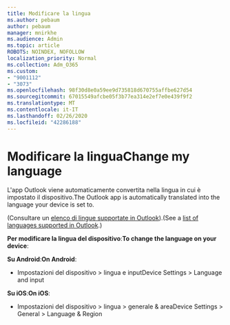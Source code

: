 ```yaml
---
title: Modificare la lingua
ms.author: pebaum
author: pebaum
manager: mnirkhe
ms.audience: Admin
ms.topic: article
ROBOTS: NOINDEX, NOFOLLOW
localization_priority: Normal
ms.collection: Adm_O365
ms.custom:
- "9001112"
- "3073"
ms.openlocfilehash: 98f30d8e0a59ee9d735818d670755affbe627d54
ms.sourcegitcommit: 67015549afcbe05f3b77ea314e2ef7e0e439f9f2
ms.translationtype: MT
ms.contentlocale: it-IT
ms.lasthandoff: 02/26/2020
ms.locfileid: "42286188"
---
```

# <a name="change-my-language"></a><span data-ttu-id="4a69d-102">Modificare la lingua</span><span class="sxs-lookup"><span data-stu-id="4a69d-102">Change my language</span></span>

<span data-ttu-id="4a69d-103">L'app Outlook viene automaticamente convertita nella lingua in cui è impostato il dispositivo.</span><span class="sxs-lookup"><span data-stu-id="4a69d-103">The Outlook app is automatically translated into the language your device is set to.</span></span> 

<span data-ttu-id="4a69d-104">(Consultare un [elenco di lingue supportate in Outlook](https://acompli.helpshift.com/a/outlook/?s=general-questions&f=in-which-languages-is-your-app-translated)).</span><span class="sxs-lookup"><span data-stu-id="4a69d-104">(See a [list of languages supported in Outlook](https://acompli.helpshift.com/a/outlook/?s=general-questions&f=in-which-languages-is-your-app-translated).)</span></span> 

<span data-ttu-id="4a69d-105">**Per modificare la lingua del dispositivo**:</span><span class="sxs-lookup"><span data-stu-id="4a69d-105">**To change the language on your device**:</span></span> 

<span data-ttu-id="4a69d-106">**Su Android**:</span><span class="sxs-lookup"><span data-stu-id="4a69d-106">**On Android**:</span></span> 

- <span data-ttu-id="4a69d-107">Impostazioni del dispositivo > lingua e input</span><span class="sxs-lookup"><span data-stu-id="4a69d-107">Device Settings > Language and input</span></span> 

<span data-ttu-id="4a69d-108">**Su iOS**:</span><span class="sxs-lookup"><span data-stu-id="4a69d-108">**On iOS**:</span></span> 

- <span data-ttu-id="4a69d-109">Impostazioni del dispositivo > lingua > generale & area</span><span class="sxs-lookup"><span data-stu-id="4a69d-109">Device Settings > General > Language & Region</span></span> 
